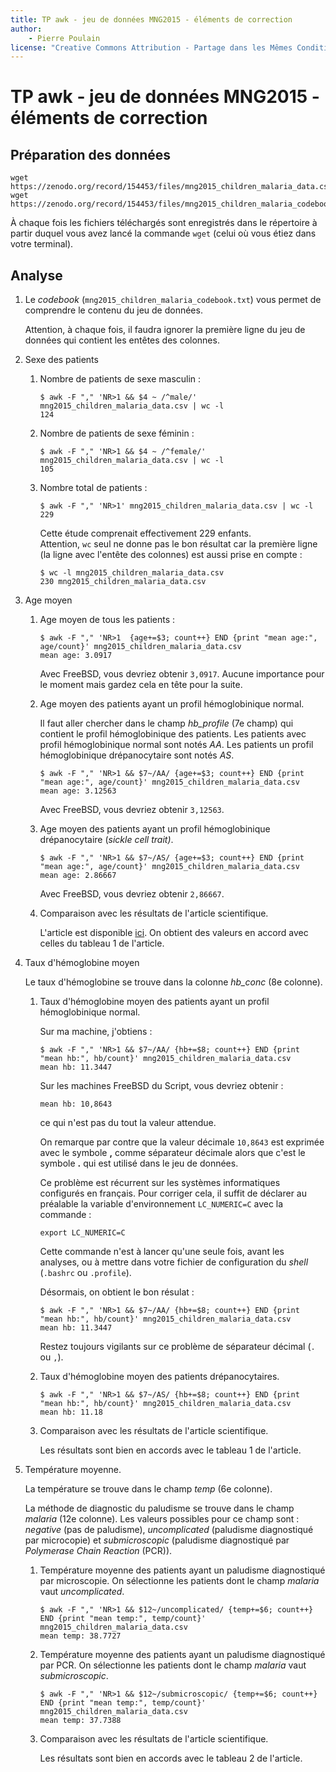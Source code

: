 ```yaml
---
title: TP awk - jeu de données MNG2015 - éléments de correction
author:
    - Pierre Poulain
license: "Creative Commons Attribution - Partage dans les Mêmes Conditions 4.0"
---
```



# TP awk - jeu de données MNG2015 - éléments de correction


## Préparation des données

```
wget https://zenodo.org/record/154453/files/mng2015_children_malaria_data.csv
wget https://zenodo.org/record/154453/files/mng2015_children_malaria_codebook.txt
```

À chaque fois les fichiers téléchargés sont enregistrés dans le répertoire à partir duquel vous avez lancé la commande `wget` (celui où vous étiez dans votre terminal).


## Analyse

1. Le *codebook* (`mng2015_children_malaria_codebook.txt`) vous permet de comprendre le contenu du jeu de données.

    Attention, à chaque fois, il faudra ignorer la première ligne du jeu de données qui contient les entêtes des colonnes.

2. Sexe des patients

    1. Nombre de patients de sexe masculin :

        ```
        $ awk -F "," 'NR>1 && $4 ~ /^male/' mng2015_children_malaria_data.csv | wc -l
        124
        ```

    1. Nombre de patients de sexe féminin :

        ```
        $ awk -F "," 'NR>1 && $4 ~ /^female/' mng2015_children_malaria_data.csv | wc -l
        105
        ```

    1. Nombre total de patients :

        ```
        $ awk -F "," 'NR>1' mng2015_children_malaria_data.csv | wc -l
        229
        ```

        Cette étude comprenait effectivement 229 enfants.  
        Attention, `wc` seul ne donne pas le bon résultat car la première ligne (la ligne avec l'entête des colonnes) est aussi prise en compte :

        ```
        $ wc -l mng2015_children_malaria_data.csv
        230 mng2015_children_malaria_data.csv
        ```

3. Age moyen

    1. Age moyen de tous les patients :

        ```
        $ awk -F "," 'NR>1  {age+=$3; count++} END {print "mean age:", age/count}' mng2015_children_malaria_data.csv
        mean age: 3.0917
        ```

        Avec FreeBSD, vous devriez obtenir `3,0917`. Aucune importance pour le moment mais gardez cela en tête pour la suite.

    1. Age moyen des patients ayant un profil hémoglobinique normal.

        Il faut aller chercher dans le champ *hb_profile* (7e champ) qui contient le profil hémoglobinique des patients. Les patients avec profil hémoglobinique normal sont notés *AA*. Les patients un profil hémoglobinique drépanocytaire sont notés *AS*.

        ```
        $ awk -F "," 'NR>1 && $7~/AA/ {age+=$3; count++} END {print "mean age:", age/count}' mng2015_children_malaria_data.csv
        mean age: 3.12563
        ```

        Avec FreeBSD, vous devriez obtenir `3,12563`.

    1. Age moyen des patients ayant un profil hémoglobinique drépanocytaire (*sickle cell trait)*.

        ```
        $ awk -F "," 'NR>1 && $7~/AS/ {age+=$3; count++} END {print "mean age:", age/count}' mng2015_children_malaria_data.csv
        mean age: 2.86667
        ```

        Avec FreeBSD, vous devriez obtenir `2,86667`.

    1. Comparaison avec les résultats de l'article scientifique.

        L'article est disponible [ici](http://cupnet.net/docs/Etoka-Beka_2016_TMIH.pdf). On obtient des valeurs en accord avec celles du tableau 1 de l'article.

4. Taux d'hémoglobine moyen

    Le taux d'hémoglobine se trouve dans la colonne *hb_conc* (8e colonne).

    1. Taux d'hémoglobine moyen des patients ayant un profil hémoglobinique normal.

        Sur ma machine, j'obtiens :

        ```
        $ awk -F "," 'NR>1 && $7~/AA/ {hb+=$8; count++} END {print "mean hb:", hb/count}' mng2015_children_malaria_data.csv
        mean hb: 11.3447
        ```

        Sur les machines FreeBSD du Script, vous devriez obtenir :

        ```
        mean hb: 10,8643
        ```

        ce qui n'est pas du tout la valeur attendue.

        On remarque par contre que la valeur décimale `10,8643` est exprimée avec le symbole **,** comme séparateur décimale alors que c'est le symbole **.** qui est utilisé dans le jeu de données.

        Ce problème est récurrent sur les systèmes informatiques configurés en français. Pour corriger cela, il suffit de déclarer au préalable la variable d'environnement `LC_NUMERIC=C` avec la commande :

        ```
        export LC_NUMERIC=C
        ```

        Cette commande n'est à lancer qu'une seule fois, avant les analyses, ou à mettre dans votre fichier de configuration du *shell* (`.bashrc` ou `.profile`).

        Désormais, on obtient le bon résulat :

        ```
        $ awk -F "," 'NR>1 && $7~/AA/ {hb+=$8; count++} END {print "mean hb:", hb/count}' mng2015_children_malaria_data.csv
        mean hb: 11.3447
        ```

        Restez toujours vigilants sur ce problème de séparateur décimal (`.` ou `,`).

    1. Taux d'hémoglobine moyen des patients drépanocytaires.

        ```
        $ awk -F "," 'NR>1 && $7~/AS/ {hb+=$8; count++} END {print "mean hb:", hb/count}' mng2015_children_malaria_data.csv
        mean hb: 11.18
        ```

    1. Comparaison avec les résultats de l'article scientifique.

        Les résultats sont bien en accords avec le tableau 1 de l'article.


5. Température moyenne.

    La température se trouve dans le champ *temp* (6e colonne).

    La méthode de diagnostic du paludisme se trouve dans le champ *malaria* (12e colonne). Les valeurs possibles pour ce champ sont : *negative* (pas de paludisme), *uncomplicated* (paludisme diagnostiqué par microcopie) et *submicroscopic* (paludisme diagnostiqué par *Polymerase Chain Reaction* (PCR)).

    1. Température moyenne des patients ayant un paludisme diagnostiqué par microscopie. On sélectionne les patients dont le champ *malaria* vaut *uncomplicated*.

        ```
        $ awk -F "," 'NR>1 && $12~/uncomplicated/ {temp+=$6; count++} END {print "mean temp:", temp/count}' mng2015_children_malaria_data.csv
        mean temp: 38.7727
        ```

    1. Température moyenne des patients ayant un paludisme diagnostiqué par PCR. On sélectionne les patients dont le champ *malaria* vaut *submicroscopic*.

        ```
        $ awk -F "," 'NR>1 && $12~/submicroscopic/ {temp+=$6; count++} END {print "mean temp:", temp/count}' mng2015_children_malaria_data.csv
        mean temp: 37.7388
        ```

    1. Comparaison avec les résultats de l'article scientifique.

        Les résultats sont bien en accords avec le tableau 2 de l'article.
